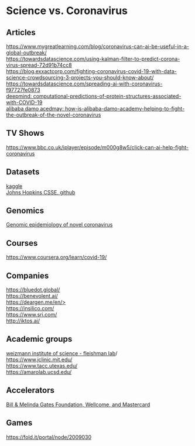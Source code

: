# Science vs. Coronavirus

## Articles
https://www.mygreatlearning.com/blog/coronavirus-can-ai-be-useful-in-a-global-outbreak/<br>
https://towardsdatascience.com/using-kalman-filter-to-predict-corona-virus-spread-72d91b74cc8<br>
https://blog.exxactcorp.com/fighting-coronavirus-covid-19-with-data-science-crowdsourcing-3-projects-you-should-know-about/<br>
https://towardsdatascience.com/spreading-ai-with-coronavirus-f97727fe0873<br>
[deepmind: computational-predictions-of-protein-structures-associated-with-COVID-19](https://deepmind.com/research/open-source/computational-predictions-of-protein-structures-associated-with-COVID-19)<br>
[alibaba damo acedmay: how-is-alibaba-damo-academy-helping-to-fight-the-outbreak-of-the-novel-coronavirus](https://www.alibabacloud.com/blog/how-is-alibaba-damo-academy-helping-to-fight-the-outbreak-of-the-novel-coronavirus_595954)<br>

## TV Shows
https://www.bbc.co.uk/iplayer/episode/m000g8w5/click-can-ai-help-fight-coronavirus<br>

## Datasets

[kaggle](https://www.kaggle.com/sudalairajkumar/novel-corona-virus-2019-dataset)<br>
[Johns Hopkins CSSE, github](https://github.com/CSSEGISandData/COVID-19)<br>

## Genomics
[Genomic epidemiology of novel coronavirus](https://nextstrain.org/ncov)<br>

## Courses
https://www.coursera.org/learn/covid-19/<br>

## Companies
https://bluedot.global/<br>
https://benevolent.ai/<br>
https://deargen.me/en/><br>
https://insilico.com/<br>
https://www.sri.com/<br>
http://iktos.ai/<br>

## Academic groups
[weizmann institute of science - fleishman lab](https://www.fleishmanlab.org)/<br>
https://www.jclinic.mit.edu/<br>
https://www.tacc.utexas.edu/<br>
https://amarolab.ucsd.edu/<br>

## Accelerators
[Bill & Melinda Gates Foundation, Wellcome, and Mastercard](https://www.gatesfoundation.org/Media-Center/Press-Releases/2020/03/COVID-19-Therapeutics-Accelerator)<br>

## Games
https://fold.it/portal/node/2009030<br>
